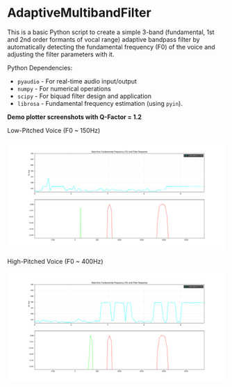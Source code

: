 # AdaptiveMultibandFilter
This is a basic Python script to create a simple 3-band (fundamental, 1st and 2nd order formants of vocal range) adaptive bandpass filter by automatically detecting the fundamental frequency (F0) of the voice and adjusting the filter parameters with it.

Python Dependencies: 
- `pyaudio` - For real-time audio input/output
- `numpy` - For numerical operations
- `scipy` - For biquad filter design and application
- `librosa` - Fundamental frequency estimation (using `pyin`).

**Demo plotter screenshots with Q-Factor = 1.2**

Low-Pitched Voice (F0 ~ 150Hz)

![Multiband Low Pitch](https://github.com/Dybios/AdaptiveMultibandFilter/blob/main/docs/multiband_output_low_pitch.png?raw=true)

High-Pitched Voice (F0 ~ 400Hz)

![Multiband High Pitch](https://github.com/Dybios/AdaptiveMultibandFilter/blob/main/docs/multiband_output_high_pitch.png?raw=true)
